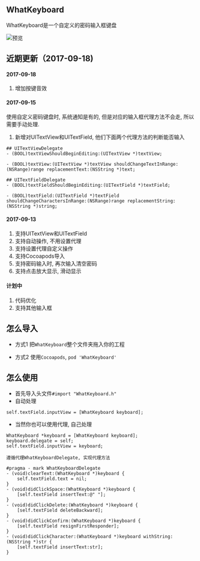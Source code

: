 ## WhatKeyboard


WhatKeyboard是一个自定义的密码输入框键盘

![预览](http://oak4eha4y.bkt.clouddn.com/WhatKeyboard.png)        
 
## 近期更新（2017-09-18)

#### 2017-09-18
1. 增加按键音效

#### 2017-09-15
使用自定义密码键盘时, 系统通知是有的, 但是对应的输入框代理方法不会走, 所以需要手动处理.
1. 新增对UITextView和UITextField, 他们下面两个代理方法的判断能否输入

```
## UITextViewDelegate
- (BOOL)textViewShouldBeginEditing:(UITextView *)textView;

- (BOOL)textView:(UITextView *)textView shouldChangeTextInRange:(NSRange)range replacementText:(NSString *)text;

## UITextFieldDelegate
- (BOOL)textFieldShouldBeginEditing:(UITextField *)textField; 

- (BOOL)textField:(UITextField *)textField shouldChangeCharactersInRange:(NSRange)range replacementString:(NSString *)string; 
```

#### 2017-09-13

1. 支持UITextView和UITextField
2. 支持自动操作, 不用设置代理
3. 支持设置代理自定义操作
4. 支持Cocoapods导入
5. 支持密码输入时, 再次输入清空密码
6. 支持点击放大显示, 滑动显示

#### 计划中

1. 代码优化
2. 支持其他输入框
             

## 怎么导入

* 方式1
把`WhatKeyboard`整个文件夹拖入你的工程

* 方式2
使用`Cocoapods`, `pod 'WhatKeyboard'`

## 怎么使用
* 首先导入头文件`#import "WhatKeyboard.h"`
* 自动处理

```
self.textField.inputView = [WhatKeyboard keyboard];
```

* 当然你也可以使用代理, 自己处理

```
WhatKeyboard *keyboard = [WhatKeyboard keyboard];
keyboard.delegate = self;
self.textField.inputView = keyboard;

遵循代理WhatKeyboardDelegate, 实现代理方法

#pragma - mark WhatKeyboardDelegate
- (void)clearText:(WhatKeyboard *)keyboard {
    self.textField.text = nil;
}
- (void)didClickSpace:(WhatKeyboard *)keyboard {
    [self.textField insertText:@" "];
}
- (void)didClickDelete:(WhatKeyboard *)keyboard {
    [self.textField deleteBackward];
}
- (void)didClickConfirm:(WhatKeyboard *)keyboard {
    [self.textField resignFirstResponder];
}
- (void)didClickCharacter:(WhatKeyboard *)keyboard withString:(NSString *)str {
    [self.textField insertText:str];
}
```

